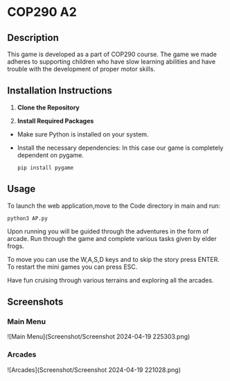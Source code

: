 # COP290 A2

## Description
This game is developed as a part of COP290 course. The game we made adheres to supporting children who have slow learning abilities and have trouble with the development of proper motor skills.

## Installation Instructions

1. **Clone the Repository**


2. **Install Required Packages**
- Make sure Python is installed on your system.
- Install the necessary dependencies:
  In this case our game is completely dependent on pygame.
  
  ```
  pip install pygame
  ``` 

## Usage

To launch the web application,move to the Code directory in main and run:
 
  ```
  python3 AP.py
  ```

Upon running you will be guided through the adventures in the form of arcade.
Run through the game and complete various tasks given by elder frogs.

To move you can use the W,A,S,D keys and to skip the story press ENTER. To restart the mini games you can press ESC.

Have fun cruising through various terrains and exploring all the arcades.

## Screenshots

### Main Menu
![Main Menu](Screenshot/Screenshot 2024-04-19 225303.png)

### Arcades
![Arcades](Screenshot/Screenshot 2024-04-19 221028.png)
